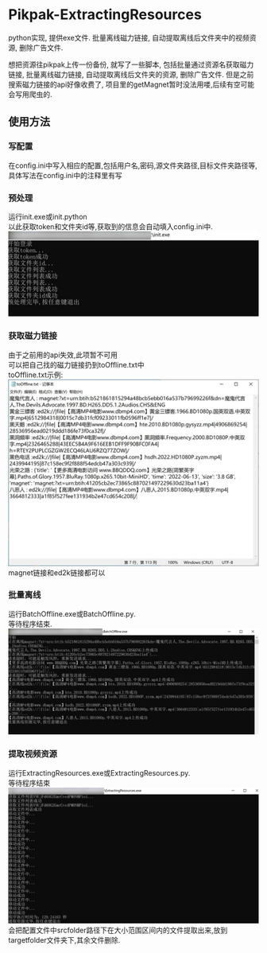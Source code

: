 # Pikpak-ExtractingResources
python实现, 提供exe文件. 批量离线磁力链接, 自动提取离线后文件夹中的视频资源, 删除广告文件. 

想把资源往pikpak上传一份备份, 就写了一些脚本, 包括批量通过资源名获取磁力链接, 批量离线磁力链接, 自动提取离线后文件夹的资源, 删除广告文件. 但是之前搜索磁力链接的api好像收费了, 项目里的getMagnet暂时没法用喽,后续有空可能会写用爬虫的.

## 使用方法
### 写配置
在config.ini中写入相应的配置,包括用户名,密码,源文件夹路径,目标文件夹路径等,具体写法在config.ini中的注释里有写
### 预处理
运行init.exe或init.python  
以此获取token和文件夹id等,获取到的信息会自动填入config.ini中.
![image](https://github.com/brestain/Pikpak-ExtractingResources/blob/main/pics/Snipaste_2023-06-27_21-59-18.jpg)  
### 获取磁力链接
由于之前用的api失效,此项暂不可用  
可以把自己找的磁力链接扔到toOffline.txt中  
toOffline.txt示例:  
![image](https://github.com/brestain/Pikpak-ExtractingResources/blob/main/pics/Snipaste_2023-06-27_22-00-51.jpg)  
magnet链接和ed2k链接都可以
### 批量离线
运行BatchOffline.exe或BatchOffline.py.  
等待程序结束.  
![image](https://github.com/brestain/Pikpak-ExtractingResources/blob/main/pics/Snipaste_2023-06-27_22-05-32.jpg)  
### 提取视频资源
运行ExtractingResources.exe或ExtractingResources.py.  
等待程序结束  
![image](https://github.com/brestain/Pikpak-ExtractingResources/blob/main/pics/Snipaste_2023-06-27_22-18-34.jpg)  
会把配置文件中srcfolder路径下在大小范围区间内的文件提取出来,放到targetfolder文件夹下,其余文件删除.